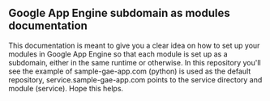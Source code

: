 ## Google App Engine subdomain as modules documentation

This documentation is meant to give you a clear idea on how to set up your modules in Google App Engine so that each module is set up as a subdomain, either in the same runtime or otherwise. In this repository you'll see the example of sample-gae-app.com (python) is used as the default repository, service.sample-gae-app.com points to the service directory and module (service). Hope this helps.